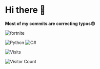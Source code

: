 # Hi there 👋
**Most of my commits are correcting typos😓**


![fortnite](https://github.com/user-attachments/assets/b3f0d5b0-f8f3-41cc-88ba-eaa90930eecc)



<img alt="Python" src="https://img.shields.io/badge/python-3670A0?style=flat&logo=python">
<img alt="C#" src="https://img.shields.io/badge/C%23-239120.svg?logo=c-sharp">

![Visits](https://komarev.com/ghpvc/?username=mirbyte&color=22a153&style=flat&abbreviated=true&label=PROFILE+VIEWS++)
<!--blue 5757ff-->


![Visitor Count](https://hit.yhype.me/github/profile?account_id=83219244)
